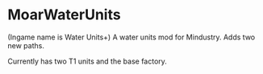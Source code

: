 # MoarWaterUnits
(Ingame name is Water Units+)
A water units mod for Mindustry. Adds two new paths.

Currently has two T1 units and the base factory.
